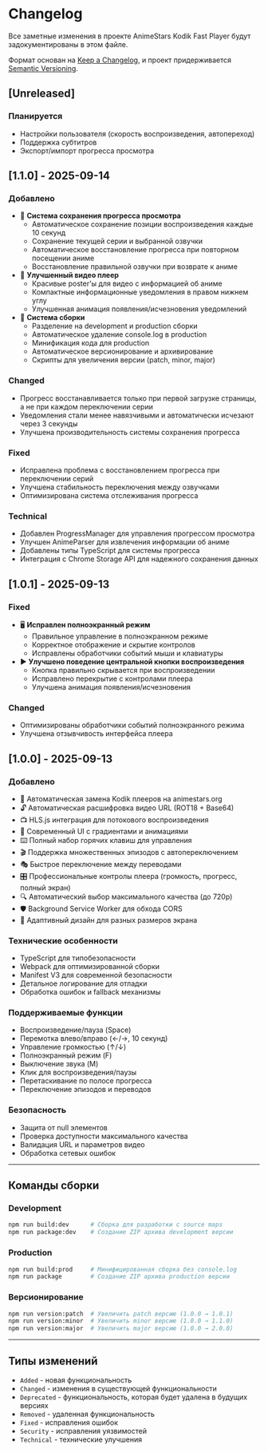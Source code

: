 # Changelog

Все заметные изменения в проекте AnimeStars Kodik Fast Player будут задокументированы в этом файле.

Формат основан на [Keep a Changelog](https://keepachangelog.com/en/1.0.0/),
и проект придерживается [Semantic Versioning](https://semver.org/spec/v2.0.0.html).

## [Unreleased]

### Планируется
- Настройки пользователя (скорость воспроизведения, автопереход)
- Поддержка субтитров
- Экспорт/импорт прогресса просмотра

## [1.1.0] - 2025-09-14

### Добавлено
- 💾 **Система сохранения прогресса просмотра**
  - Автоматическое сохранение позиции воспроизведения каждые 10 секунд
  - Сохранение текущей серии и выбранной озвучки
  - Автоматическое восстановление прогресса при повторном посещении аниме
  - Восстановление правильной озвучки при возврате к аниме
- 🎨 **Улучшенный видео плеер**
  - Красивые poster'ы для видео с информацией об аниме
  - Компактные информационные уведомления в правом нижнем углу
  - Улучшенная анимация появления/исчезновения уведомлений
- 🔧 **Система сборки**
  - Разделение на development и production сборки
  - Автоматическое удаление console.log в production
  - Минификация кода для production
  - Автоматическое версионирование и архивирование
  - Скрипты для увеличения версии (patch, minor, major)

### Changed
- Прогресс восстанавливается только при первой загрузке страницы, а не при каждом переключении серии
- Уведомления стали менее навязчивыми и автоматически исчезают через 3 секунды
- Улучшена производительность системы сохранения прогресса

### Fixed
- Исправлена проблема с восстановлением прогресса при переключении серий
- Улучшена стабильность переключения между озвучками
- Оптимизирована система отслеживания прогресса

### Technical
- Добавлен ProgressManager для управления прогрессом просмотра
- Улучшен AnimeParser для извлечения информации об аниме
- Добавлены типы TypeScript для системы прогресса
- Интеграция с Chrome Storage API для надежного сохранения данных

## [1.0.1] - 2025-09-13

### Fixed
- 🖥️ **Исправлен полноэкранный режим**
  - Правильное управление в полноэкранном режиме
  - Корректное отображение и скрытие контролов
  - Исправлены обработчики событий мыши и клавиатуры
- ▶️ **Улучшено поведение центральной кнопки воспроизведения**
  - Кнопка правильно скрывается при воспроизведении
  - Исправлено перекрытие с контролами плеера
  - Улучшена анимация появления/исчезновения

### Changed
- Оптимизированы обработчики событий полноэкранного режима
- Улучшена отзывчивость интерфейса плеера

## [1.0.0] - 2025-09-13

### Добавлено
- 🎯 Автоматическая замена Kodik плееров на animestars.org
- 🔓 Автоматическая расшифровка видео URL (ROT18 + Base64)
- 📺 HLS.js интеграция для потокового воспроизведения
- 🎨 Современный UI с градиентами и анимациями
- ⌨️ Полный набор горячих клавиш для управления
- 🎬 Поддержка множественных эпизодов с автопереключением
- 🎭 Быстрое переключение между переводами
- 🎛️ Профессиональные контролы плеера (громкость, прогресс, полный экран)
- 🔍 Автоматический выбор максимального качества (до 720p)
- 🛡️ Background Service Worker для обхода CORS
- 📱 Адаптивный дизайн для разных размеров экрана

### Технические особенности
- TypeScript для типобезопасности
- Webpack для оптимизированной сборки
- Manifest V3 для современной безопасности
- Детальное логирование для отладки
- Обработка ошибок и fallback механизмы

### Поддерживаемые функции
- Воспроизведение/пауза (Space)
- Перемотка влево/вправо (←/→, 10 секунд)
- Управление громкостью (↑/↓)
- Полноэкранный режим (F)
- Выключение звука (M)
- Клик для воспроизведения/паузы
- Перетаскивание по полосе прогресса
- Переключение эпизодов и переводов

### Безопасность
- Защита от null элементов
- Проверка доступности максимального качества
- Валидация URL и параметров видео
- Обработка сетевых ошибок

---

## Команды сборки

### Development
```bash
npm run build:dev      # Сборка для разработки с source maps
npm run package:dev    # Создание ZIP архива development версии
```

### Production
```bash
npm run build:prod     # Минифицированная сборка без console.log
npm run package        # Создание ZIP архива production версии
```

### Версионирование
```bash
npm run version:patch  # Увеличить patch версию (1.0.0 → 1.0.1)
npm run version:minor  # Увеличить minor версию (1.0.0 → 1.1.0)
npm run version:major  # Увеличить major версию (1.0.0 → 2.0.0)
```

---

## Типы изменений
- `Added` - новая функциональность
- `Changed` - изменения в существующей функциональности
- `Deprecated` - функциональность, которая будет удалена в будущих версиях
- `Removed` - удаленная функциональность
- `Fixed` - исправления ошибок
- `Security` - исправления уязвимостей
- `Technical` - технические улучшения
